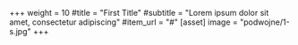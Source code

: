 +++
weight = 10
#title = "First Title"
#subtitle = "Lorem ipsum dolor sit amet, consectetur adipiscing"
#item_url = "#"
[asset] 
image = "podwojne/1-s.jpg"
+++
